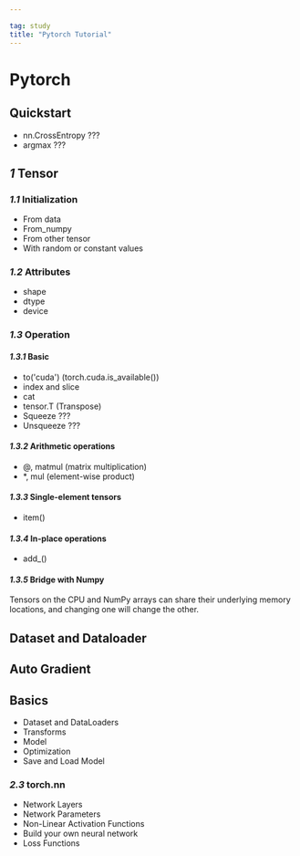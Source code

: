 ```yaml
---

tag: study
title: "Pytorch Tutorial"
---
```


# Pytorch


## Quickstart
- nn.CrossEntropy ???
- argmax ???

## *1* Tensor
### *1.1* Initialization
- From data
- From_numpy
- From other tensor
- With random or constant values

### *1.2* Attributes
- shape
- dtype
- device

### *1.3* Operation
#### *1.3.1* Basic
- to('cuda') (torch.cuda.is_available())
- index and slice
- cat
- tensor.T (Transpose)
- Squeeze ???
- Unsqueeze ???

#### *1.3.2* Arithmetic operations
- @, matmul (matrix multiplication)
- *, mul (element-wise product)

#### *1.3.3* Single-element tensors
- item()

#### *1.3.4* In-place operations
- add_()

#### *1.3.5* Bridge with Numpy
Tensors on the CPU and NumPy arrays can share their underlying memory locations, and changing one will change the other.

## Dataset and Dataloader
## Auto Gradient
## Basics
- Dataset and DataLoaders
- Transforms
- Model
- Optimization
- Save and Load Model





### *2.3* torch.nn 
- Network Layers
- Network Parameters
- Non-Linear Activation Functions
- Build your own neural network
- Loss Functions
